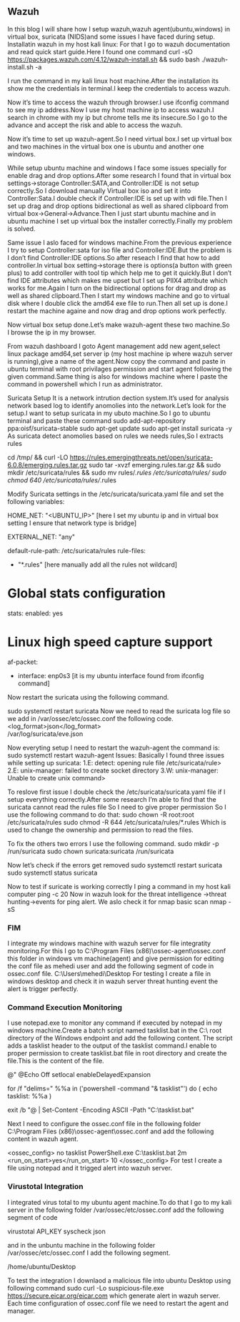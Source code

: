 ## Wazuh
In this blog I will share  how I setup wazuh,wazuh agent(ubuntu,windows) in virtual box, suricata (NIDS)and some issues I have faced during setup.
Installatin wazuh in my host kali linux:
For that I go to wazuh documentation and read quick start guide.Here I found one command 
curl -sO https://packages.wazuh.com/4.12/wazuh-install.sh && sudo bash ./wazuh-install.sh -a

I run the command in my kali linux host machine.After the installation its show me the credentials in terminal.I keep the credentials to access wazuh.

Now it’s time to access the wazuh through browser.I use ifconfig command to see my ip address.Now I use my host machine ip to access wazuh.I search in chrome with my ip but chrome tells me its insecure.So I go to the advance and accept the risk and able to access the wazuh.

Now it’s time to set up wazuh-agent.So I need virtual box.I set up virtual box and two machines in the virtual box one is ubuntu and another one  windows.

While setup  ubuntu machine and windows I face some issues specially for enable drag and drop options.After some research I found that  in virtual box settings->storage Controller:SATA,and Controller:IDE is not setup correctly.So I download manually Virtual box iso and set it into Controller:Sata.I double check if Controller:IDE is set up with vdi file.Then I set up drag and drop options bidirectional as well as shared clipboard from virtual box->General->Advance.Then I just start ubuntu machine and in ubuntu machine I set up virtual box the installer correctly.Finally my problem is solved.

Same issue I aslo faced for windows machine.From the previous experience I try to setup Controller:sata for iso file and Controller:IDE.But the problem is I don’t find Controller:IDE options.So after reseach I find that how to add controller.In virtual box setting->storage there is options(a button with green plus) to add controller with tool tip which help me to get it quickly.But I don’t find IDE attributes which makes me upset but I set up PIIX4 attribute which works for me.Again I turn on the bidirectional options for drag and drop as well as shared clipboard.Then I start my windows machine and go to virtual disk where I double click the  amd64 exe file to run.Then all set up is done.I restart the machine againe and now drag and drop options work perfectly.

Now virtual box setup done.Let’s make  wazuh-agent these two machine.So I browse the ip in my browser.

From wazuh dashboard I goto Agent management add new agent,select linux package  amd64,set server ip (my host machine ip where wazuh server is running),give a name of the agent.Now copy the command and paste in ubuntu terminal with root privilages permission and start agent following the given command.Same thing is also for windows machine where I paste the command in powershell which I run as administrator.

Suricata Setup
It is a network intrution dection system.It’s used for analysis network based log to identify anomolies into the network.Let’s look for the setup.I want to setup suricata in my ubuto machine.So I go to ubuntu terminal and paste these command
sudo add-apt-repository ppa:oisf/suricata-stable
sudo apt-get update
sudo apt-get install suricata -y
As suricata detect anomolies based on rules we needs  rules,So I extracts rules 

cd /tmp/ && curl -LO https://rules.emergingthreats.net/open/suricata-6.0.8/emerging.rules.tar.gz
sudo tar -xvzf emerging.rules.tar.gz && sudo mkdir /etc/suricata/rules && sudo mv rules/*.rules /etc/suricata/rules/
sudo chmod 640 /etc/suricata/rules/*.rules

Modify Suricata settings in the /etc/suricata/suricata.yaml file and set the following variables:

HOME_NET: "<UBUNTU_IP>"   [here I set my ubuntu ip and in virtual box setting I ensure that network type is bridge]

EXTERNAL_NET: "any"

default-rule-path: /etc/suricata/rules
rule-files:
- "*.rules"                  [here manually add all the rules not wildcard]

# Global stats configuration
stats:
enabled: yes

# Linux high speed capture support
af-packet:
  - interface: enp0s3        [it is my ubuntu interface found from ifconfig command]

Now restart the suricata using the following command.

sudo systemctl restart suricata
Now we need to read the suricata log file so we add  in  /var/ossec/etc/ossec.conf
the following code.
<localfile>  
  <log_format>json</log_format>  
  <location>/var/log/suricata/eve.json</location>  
</localfile>

Now everyting setup I need to restart the wazuh-agent the command is:
sudo systemctl restart wazuh-agent
Issues:
Basically I found three issues while setting up suricata:
1.E: detect: opening rule file /etc/suricata/rule>
2.E: unix-manager: failed to create socket directory
3.W: unix-manager: Unable to create unix command>


To reslove first issue I double check the  /etc/suricata/suricata.yaml file if I setup everything correctly.After some research I’m able to find that the suricata cannot read the rules file So I need to give proper permission So I use the following command to do that:
sudo chown -R root:root /etc/suricata/rules
sudo chmod -R 644 /etc/suricata/rules/*.rules
Which is used to change the ownership and permission to read the files.

To fix the others two errors I use the following command.
sudo mkdir -p /run/suricata
sudo chown suricata:suricata /run/suricata

Now let’s check if the errors get removed
sudo systemctl restart suricata
sudo systemctl status suricata

Now to test if suricate is working correctly I ping a command in my host kali computer 
ping -c 20 <ip of my ubuntu>
Now in wazuh look for the threat intelligence ->threat hunting->events for ping alert.
We aslo check it for nmap basic scan
nmap -sS <ip of my ubuntu>


### FIM
I integrate my windows machine with wazuh server for file integratity monitoring.For this I go to C:\Program Files (x86)\ossec-agent\ossec.conf this folder in windows vm machine(agent) and give permission for editing the conf file as mehedi user and add the following segment of code in ossec.conf file.
<syscheck>
 <directories recursion_level="2" realtime="yes">C:\Users\mehedi\Desktop</directories>
</syscheck>
For testing I  create a file in windows desktop and check it in wazuh server threat hunting event the alert is trigger perfectly.

### Command Execution Monitoring
I use notepad.exe to monitor any command if executed by notepad in  my windows machine.Create a batch script named tasklist.bat in the C:\ root directory of the Windows endpoint and add the following content. The script adds a tasklist header to the output of the tasklist command.I enable to proper permission to create  tasklist.bat file in root directory and create the file.This is the content of the file.

@"
@Echo Off
setlocal enableDelayedExpansion

for /f "delims=" %%a in ('powershell -command "& tasklist"') do (
    echo tasklist: %%a
)

exit /b
"@ | Set-Content -Encoding ASCII -Path "C:\tasklist.bat"

Next I need to configure the ossec.conf file  in the following folder C:\Program Files (x86)\ossec-agent\ossec.conf and add the following content in wazuh agent.

<ossec_config>  <wodle name="command">    <disabled>no</disabled>    <tag>tasklist</tag>    <command>PowerShell.exe C:\tasklist.bat</command>    <interval>2m</interval>    <run_on_start>yes</run_on_start>    <timeout>10</timeout>  </wodle></ossec_config>
For test I create a file using notepad and it trigged alert into wazuh server.

### Virustotal Integration

I integrated virus total to my ubuntu agent machine.To do that I go to my kali server in the following folder /var/ossec/etc/ossec.conf add the following segment of code

<integration> 
 <name>virustotal</name> 
 <api_key>API_KEY</api_key> <!-- Replace with your VirusTotal API key -->  <group>syscheck</group>  <alert_format>json</alert_format>
</integration>

and in the unbuntu machine  in the following folder /var/ossec/etc/ossec.conf  I add the following segment.
 
<syscheck>
  <directories check_all="yes" realtime="yes">/home/ubuntu/Desktop</directories>
</syscheck>

To test the integration I downlaod a malicious file into ubuntu Desktop using following command 
sudo curl -Lo suspicious-file.exe https://secure.eicar.org/eicar.com which generate alert in wazuh server.
Each time configuration of ossec.conf file we need to restart the agent and manager.

